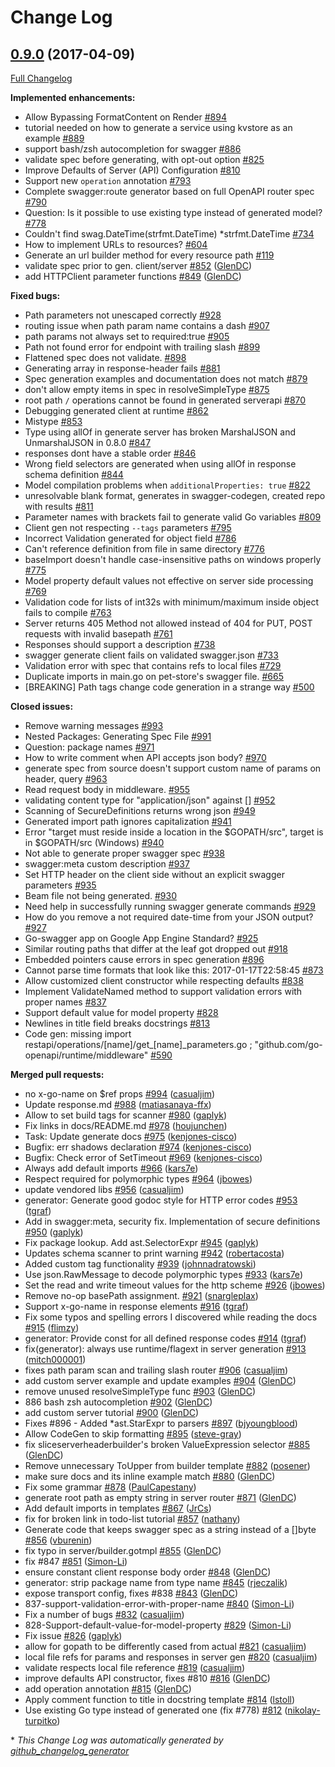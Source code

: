 # Change Log

## [0.9.0](https://github.com/ssfilatov/go-swagger/tree/0.9.0) (2017-04-09)
[Full Changelog](https://github.com/ssfilatov/go-swagger/compare/0.8.0...0.9.0)

**Implemented enhancements:**

- Allow Bypassing FormatContent on Render [\#894](https://github.com/ssfilatov/go-swagger/issues/894)
- tutorial needed on how to generate a service using kvstore as an example [\#889](https://github.com/ssfilatov/go-swagger/issues/889)
- support bash/zsh autocompletion for swagger [\#886](https://github.com/ssfilatov/go-swagger/issues/886)
- validate spec before generating, with opt-out option [\#825](https://github.com/ssfilatov/go-swagger/issues/825)
- Improve Defaults of Server \(API\) Configuration [\#810](https://github.com/ssfilatov/go-swagger/issues/810)
- Support new `operation` annotation [\#793](https://github.com/ssfilatov/go-swagger/issues/793)
- Complete swagger:route generator based on full OpenAPI router spec [\#790](https://github.com/ssfilatov/go-swagger/issues/790)
- Question: Is it possible to use existing type instead of generated model? [\#778](https://github.com/ssfilatov/go-swagger/issues/778)
- Couldn't find swag.DateTime\(strfmt.DateTime\) \*strfmt.DateTime [\#734](https://github.com/ssfilatov/go-swagger/issues/734)
- How to implement URLs to resources? [\#604](https://github.com/ssfilatov/go-swagger/issues/604)
- Generate an url builder method for every resource path [\#119](https://github.com/ssfilatov/go-swagger/issues/119)
- validate spec prior to gen. client/server [\#852](https://github.com/ssfilatov/go-swagger/pull/852) ([GlenDC](https://github.com/GlenDC))
- add HTTPClient parameter functions [\#849](https://github.com/ssfilatov/go-swagger/pull/849) ([GlenDC](https://github.com/GlenDC))

**Fixed bugs:**

- Path parameters not unescaped correctly [\#928](https://github.com/ssfilatov/go-swagger/issues/928)
- routing issue when path param name contains a dash [\#907](https://github.com/ssfilatov/go-swagger/issues/907)
- path params not always set to required:true [\#905](https://github.com/ssfilatov/go-swagger/issues/905)
- Path not found error for endpoint with trailing slash [\#899](https://github.com/ssfilatov/go-swagger/issues/899)
- Flattened spec does not validate. [\#898](https://github.com/ssfilatov/go-swagger/issues/898)
- Generating array in response-header fails [\#881](https://github.com/ssfilatov/go-swagger/issues/881)
- Spec generation examples and documentation does not match [\#879](https://github.com/ssfilatov/go-swagger/issues/879)
- don't allow empty items in spec in resolveSimpleType [\#875](https://github.com/ssfilatov/go-swagger/issues/875)
- root path `/` operations cannot be found in generated serverapi [\#870](https://github.com/ssfilatov/go-swagger/issues/870)
- Debugging generated client at runtime [\#862](https://github.com/ssfilatov/go-swagger/issues/862)
- Mistype [\#853](https://github.com/ssfilatov/go-swagger/issues/853)
- Type using allOf in generate server has broken MarshalJSON and UnmarshalJSON in 0.8.0 [\#847](https://github.com/ssfilatov/go-swagger/issues/847)
- responses dont have a stable order [\#846](https://github.com/ssfilatov/go-swagger/issues/846)
- Wrong field selectors are generated when using allOf in response schema definition [\#844](https://github.com/ssfilatov/go-swagger/issues/844)
- Model compilation problems when `additionalProperties: true` [\#822](https://github.com/ssfilatov/go-swagger/issues/822)
- unresolvable blank format, generates in swagger-codegen, created repo with results [\#811](https://github.com/ssfilatov/go-swagger/issues/811)
- Parameter names with brackets fail to generate valid Go variables [\#809](https://github.com/ssfilatov/go-swagger/issues/809)
- Client gen not respecting `--tags` parameters [\#795](https://github.com/ssfilatov/go-swagger/issues/795)
- Incorrect Validation generated for object field [\#786](https://github.com/ssfilatov/go-swagger/issues/786)
- Can't reference definition from file in same directory [\#776](https://github.com/ssfilatov/go-swagger/issues/776)
- baseImport doesn't handle case-insensitive paths on windows properly [\#775](https://github.com/ssfilatov/go-swagger/issues/775)
- Model property default values not effective on server side processing [\#769](https://github.com/ssfilatov/go-swagger/issues/769)
- Validation code for lists of int32s with minimum/maximum inside object fails to compile [\#763](https://github.com/ssfilatov/go-swagger/issues/763)
- Server returns 405 Method not allowed instead of 404 for PUT, POST requests with invalid basepath [\#761](https://github.com/ssfilatov/go-swagger/issues/761)
- Responses should support a description [\#738](https://github.com/ssfilatov/go-swagger/issues/738)
- swagger generate client fails on validated swagger.json [\#733](https://github.com/ssfilatov/go-swagger/issues/733)
- Validation error with spec that contains refs to local files [\#729](https://github.com/ssfilatov/go-swagger/issues/729)
- Duplicate imports in main.go on pet-store's swagger file. [\#665](https://github.com/ssfilatov/go-swagger/issues/665)
- \[BREAKING\] Path tags change code generation in a strange way [\#500](https://github.com/ssfilatov/go-swagger/issues/500)

**Closed issues:**

- Remove warning messages [\#993](https://github.com/ssfilatov/go-swagger/issues/993)
- Nested Packages: Generating Spec File [\#991](https://github.com/ssfilatov/go-swagger/issues/991)
- Question: package names [\#971](https://github.com/ssfilatov/go-swagger/issues/971)
- How to write comment when API accepts json body? [\#970](https://github.com/ssfilatov/go-swagger/issues/970)
- generate spec from source doesn't support custom name of params on header, query [\#963](https://github.com/ssfilatov/go-swagger/issues/963)
- Read request body in middleware. [\#955](https://github.com/ssfilatov/go-swagger/issues/955)
- validating content type for "application/json" against \[\] [\#952](https://github.com/ssfilatov/go-swagger/issues/952)
- Scanning of SecureDefinitions returns wrong json   [\#949](https://github.com/ssfilatov/go-swagger/issues/949)
- Generated import path ignores capitalization [\#941](https://github.com/ssfilatov/go-swagger/issues/941)
- Error "target must reside inside a location in the $GOPATH/src", target is in $GOPATH/src \(Windows\) [\#940](https://github.com/ssfilatov/go-swagger/issues/940)
- Not able to generate proper swagger spec [\#938](https://github.com/ssfilatov/go-swagger/issues/938)
- swagger:meta custom description [\#937](https://github.com/ssfilatov/go-swagger/issues/937)
- Set HTTP header on the client side without an explicit swagger parameters [\#935](https://github.com/ssfilatov/go-swagger/issues/935)
- Beam file not being generated. [\#930](https://github.com/ssfilatov/go-swagger/issues/930)
- Need help in successfully running swagger generate commands [\#929](https://github.com/ssfilatov/go-swagger/issues/929)
- How do you remove a not required date-time from your JSON output? [\#927](https://github.com/ssfilatov/go-swagger/issues/927)
- Go-swagger app on Google App Engine Standard? [\#925](https://github.com/ssfilatov/go-swagger/issues/925)
- Similar routing paths that differ at the leaf got dropped out  [\#918](https://github.com/ssfilatov/go-swagger/issues/918)
- Embedded pointers cause errors in spec generation [\#896](https://github.com/ssfilatov/go-swagger/issues/896)
- Cannot parse time formats that look like this: 2017-01-17T22:58:45 [\#873](https://github.com/ssfilatov/go-swagger/issues/873)
- Allow customized client constructor while respecting defaults [\#838](https://github.com/ssfilatov/go-swagger/issues/838)
- Implement ValidateNamed method to support validation errors with proper names [\#837](https://github.com/ssfilatov/go-swagger/issues/837)
- Support default value for model property [\#828](https://github.com/ssfilatov/go-swagger/issues/828)
- Newlines in title field breaks docstrings [\#813](https://github.com/ssfilatov/go-swagger/issues/813)
- Code gen: missing import restapi/operations/\[name\]/get\_\[name\]\_parameters.go ; "github.com/go-openapi/runtime/middleware" [\#590](https://github.com/ssfilatov/go-swagger/issues/590)

**Merged pull requests:**

- no x-go-name on $ref props [\#994](https://github.com/ssfilatov/go-swagger/pull/994) ([casualjim](https://github.com/casualjim))
- Update response.md [\#988](https://github.com/ssfilatov/go-swagger/pull/988) ([matiasanaya-ffx](https://github.com/matiasanaya-ffx))
- Allow to set build tags for scanner [\#980](https://github.com/ssfilatov/go-swagger/pull/980) ([gaplyk](https://github.com/gaplyk))
- Fix links in docs/README.md [\#978](https://github.com/ssfilatov/go-swagger/pull/978) ([houjunchen](https://github.com/houjunchen))
- Task: Update generate docs [\#975](https://github.com/ssfilatov/go-swagger/pull/975) ([kenjones-cisco](https://github.com/kenjones-cisco))
- Bugfix: err shadows declaration [\#974](https://github.com/ssfilatov/go-swagger/pull/974) ([kenjones-cisco](https://github.com/kenjones-cisco))
- Bugfix: Check error of SetTimeout [\#969](https://github.com/ssfilatov/go-swagger/pull/969) ([kenjones-cisco](https://github.com/kenjones-cisco))
- Always add default imports [\#966](https://github.com/ssfilatov/go-swagger/pull/966) ([kars7e](https://github.com/kars7e))
- Respect required for polymorphic types [\#964](https://github.com/ssfilatov/go-swagger/pull/964) ([jbowes](https://github.com/jbowes))
- update vendored libs [\#956](https://github.com/ssfilatov/go-swagger/pull/956) ([casualjim](https://github.com/casualjim))
- generator: Generate good godoc style for HTTP error codes [\#953](https://github.com/ssfilatov/go-swagger/pull/953) ([tgraf](https://github.com/tgraf))
- Add  in swagger:meta, security fix. Implementation of secure definitions [\#950](https://github.com/ssfilatov/go-swagger/pull/950) ([gaplyk](https://github.com/gaplyk))
- Fix package lookup. Add ast.SelectorExpr [\#945](https://github.com/ssfilatov/go-swagger/pull/945) ([gaplyk](https://github.com/gaplyk))
- Updates schema scanner to print warning [\#942](https://github.com/ssfilatov/go-swagger/pull/942) ([robertacosta](https://github.com/robertacosta))
- Added custom tag functionality [\#939](https://github.com/ssfilatov/go-swagger/pull/939) ([johnnadratowski](https://github.com/johnnadratowski))
- Use json.RawMessage to decode polymorphic types [\#933](https://github.com/ssfilatov/go-swagger/pull/933) ([kars7e](https://github.com/kars7e))
- Set the read and write timeout values for the http scheme [\#926](https://github.com/ssfilatov/go-swagger/pull/926) ([jbowes](https://github.com/jbowes))
- Remove no-op basePath assignment. [\#921](https://github.com/ssfilatov/go-swagger/pull/921) ([snargleplax](https://github.com/snargleplax))
- Support x-go-name in response elements [\#916](https://github.com/ssfilatov/go-swagger/pull/916) ([tgraf](https://github.com/tgraf))
- Fix some typos and spelling errors I discovered while reading the docs [\#915](https://github.com/ssfilatov/go-swagger/pull/915) ([flimzy](https://github.com/flimzy))
- generator: Provide const for all defined response codes [\#914](https://github.com/ssfilatov/go-swagger/pull/914) ([tgraf](https://github.com/tgraf))
- fix\(generator\): always use runtime/flagext in server generation [\#913](https://github.com/ssfilatov/go-swagger/pull/913) ([mitch000001](https://github.com/mitch000001))
- fixes path param scan and trailing slash router [\#906](https://github.com/ssfilatov/go-swagger/pull/906) ([casualjim](https://github.com/casualjim))
- add custom server example and update examples [\#904](https://github.com/ssfilatov/go-swagger/pull/904) ([GlenDC](https://github.com/GlenDC))
- remove unused resolveSimpleType func [\#903](https://github.com/ssfilatov/go-swagger/pull/903) ([GlenDC](https://github.com/GlenDC))
- 886 bash zsh autocompletion [\#902](https://github.com/ssfilatov/go-swagger/pull/902) ([GlenDC](https://github.com/GlenDC))
- add custom server tutorial [\#900](https://github.com/ssfilatov/go-swagger/pull/900) ([GlenDC](https://github.com/GlenDC))
- Fixes \#896 - Added \*ast.StarExpr to parsers [\#897](https://github.com/ssfilatov/go-swagger/pull/897) ([bjyoungblood](https://github.com/bjyoungblood))
- Allow CodeGen to skip formatting [\#895](https://github.com/ssfilatov/go-swagger/pull/895) ([steve-gray](https://github.com/steve-gray))
- fix sliceserverheaderbuilder's broken ValueExpression selector [\#885](https://github.com/ssfilatov/go-swagger/pull/885) ([GlenDC](https://github.com/GlenDC))
- Remove unnecessary ToUpper from builder template [\#882](https://github.com/ssfilatov/go-swagger/pull/882) ([posener](https://github.com/posener))
- make sure docs and its inline example match [\#880](https://github.com/ssfilatov/go-swagger/pull/880) ([GlenDC](https://github.com/GlenDC))
- Fix some grammar [\#878](https://github.com/ssfilatov/go-swagger/pull/878) ([PaulCapestany](https://github.com/PaulCapestany))
- generate root path as empty string in server router [\#871](https://github.com/ssfilatov/go-swagger/pull/871) ([GlenDC](https://github.com/GlenDC))
- Add default imports in templates [\#867](https://github.com/ssfilatov/go-swagger/pull/867) ([JrCs](https://github.com/JrCs))
- fix for broken link in todo-list tutorial [\#857](https://github.com/ssfilatov/go-swagger/pull/857) ([nathany](https://github.com/nathany))
- Generate code that keeps swagger spec as a string instead of a \[\]byte [\#856](https://github.com/ssfilatov/go-swagger/pull/856) ([vburenin](https://github.com/vburenin))
- fix typo in server/builder.gotmpl [\#855](https://github.com/ssfilatov/go-swagger/pull/855) ([GlenDC](https://github.com/GlenDC))
- fix \#847 [\#851](https://github.com/ssfilatov/go-swagger/pull/851) ([Simon-Li](https://github.com/Simon-Li))
- ensure constant client response body order [\#848](https://github.com/ssfilatov/go-swagger/pull/848) ([GlenDC](https://github.com/GlenDC))
- generator: strip package name from type name [\#845](https://github.com/ssfilatov/go-swagger/pull/845) ([rjeczalik](https://github.com/rjeczalik))
- expose transport config, fixes \#838 [\#843](https://github.com/ssfilatov/go-swagger/pull/843) ([GlenDC](https://github.com/GlenDC))
- 837-support-validation-error-with-proper-name [\#840](https://github.com/ssfilatov/go-swagger/pull/840) ([Simon-Li](https://github.com/Simon-Li))
- Fix a number of bugs [\#832](https://github.com/ssfilatov/go-swagger/pull/832) ([casualjim](https://github.com/casualjim))
- 828-Support-default-value-for-model-property [\#829](https://github.com/ssfilatov/go-swagger/pull/829) ([Simon-Li](https://github.com/Simon-Li))
- Fix issue [\#826](https://github.com/ssfilatov/go-swagger/pull/826) ([gaplyk](https://github.com/gaplyk))
- allow for gopath to be differently cased from actual [\#821](https://github.com/ssfilatov/go-swagger/pull/821) ([casualjim](https://github.com/casualjim))
- local file refs for params and responses in server gen [\#820](https://github.com/ssfilatov/go-swagger/pull/820) ([casualjim](https://github.com/casualjim))
- validate respects local file reference [\#819](https://github.com/ssfilatov/go-swagger/pull/819) ([casualjim](https://github.com/casualjim))
- improve defaults API constructor, fixes \#810 [\#816](https://github.com/ssfilatov/go-swagger/pull/816) ([GlenDC](https://github.com/GlenDC))
- add operation annotation [\#815](https://github.com/ssfilatov/go-swagger/pull/815) ([GlenDC](https://github.com/GlenDC))
- Apply comment function to title in docstring template [\#814](https://github.com/ssfilatov/go-swagger/pull/814) ([lstoll](https://github.com/lstoll))
- Use existing Go type instead of generated one \(fix \#778\) [\#812](https://github.com/ssfilatov/go-swagger/pull/812) ([nikolay-turpitko](https://github.com/nikolay-turpitko))

\* *This Change Log was automatically generated by [github_changelog_generator](https://github.com/skywinder/Github-Changelog-Generator)*
